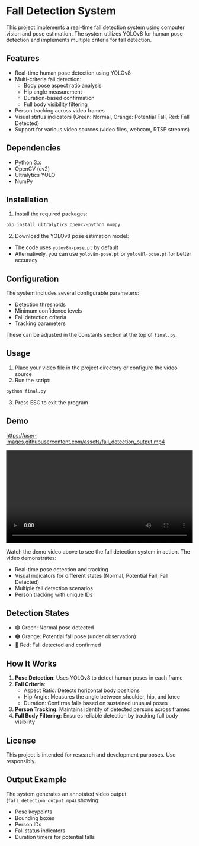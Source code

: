 # Fall Detection System

This project implements a real-time fall detection system using computer vision and pose estimation. The system utilizes YOLOv8 for human pose detection and implements multiple criteria for fall detection.

## Features

- Real-time human pose detection using YOLOv8
- Multi-criteria fall detection:
  - Body pose aspect ratio analysis
  - Hip angle measurement
  - Duration-based confirmation
  - Full body visibility filtering
- Person tracking across video frames
- Visual status indicators (Green: Normal, Orange: Potential Fall, Red: Fall Detected)
- Support for various video sources (video files, webcam, RTSP streams)

## Dependencies

- Python 3.x
- OpenCV (cv2)
- Ultralytics YOLO
- NumPy

## Installation

1. Install the required packages:
```bash
pip install ultralytics opencv-python numpy
```

2. Download the YOLOv8 pose estimation model:
- The code uses `yolov8n-pose.pt` by default
- Alternatively, you can use `yolov8m-pose.pt` or `yolov8l-pose.pt` for better accuracy

## Configuration

The system includes several configurable parameters:

- Detection thresholds
- Minimum confidence levels
- Fall detection criteria
- Tracking parameters

These can be adjusted in the constants section at the top of `final.py`.

## Usage

1. Place your video file in the project directory or configure the video source
2. Run the script:
```bash
python final.py
```
3. Press ESC to exit the program

## Demo

https://user-images.githubusercontent.com/assets/fall_detection_output.mp4

<video width="100%" controls>
  <source src="fall_detection_output.mp4" type="video/mp4">
  Your browser does not support the video tag.
</video>

Watch the demo video above to see the fall detection system in action. The video demonstrates:
- Real-time pose detection and tracking
- Visual indicators for different states (Normal, Potential Fall, Fall Detected)
- Multiple fall detection scenarios
- Person tracking with unique IDs

## Detection States

- 🟢 Green: Normal pose detected
- 🟠 Orange: Potential fall pose (under observation)
- 🔴 Red: Fall detected and confirmed

## How It Works

1. **Pose Detection**: Uses YOLOv8 to detect human poses in each frame
2. **Fall Criteria**:
   - Aspect Ratio: Detects horizontal body positions
   - Hip Angle: Measures the angle between shoulder, hip, and knee
   - Duration: Confirms falls based on sustained unusual poses
3. **Person Tracking**: Maintains identity of detected persons across frames
4. **Full Body Filtering**: Ensures reliable detection by tracking full body visibility

## License

This project is intended for research and development purposes. Use responsibly.

## Output Example

The system generates an annotated video output (`fall_detection_output.mp4`) showing:
- Pose keypoints
- Bounding boxes
- Person IDs
- Fall status indicators
- Duration timers for potential falls
